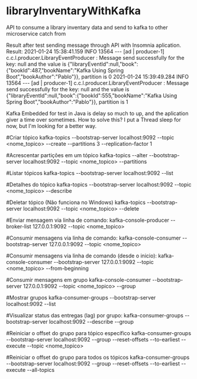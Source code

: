 # libraryInventaryWithKafka
API to consume a library inventary data and send to kafka to other microservice catch from 

Result after test sending message through API with Insomnia aplication.
Result:
2021-01-24 15:38:41.159  INFO 13564 --- [ad | producer-1] c.c.l.producer.LibraryEventProducer      : Message send successfully for the key: null and the value is {"libraryEventId":null,"book":{"bookId":487,"bookName":"Kafka Using Spring Boot","bookAuthor":"Pablo"}}, partition is 0
2021-01-24 15:39:49.284  INFO 13564 --- [ad | producer-1] c.c.l.producer.LibraryEventProducer      : Message send successfully for the key: null and the value is {"libraryEventId":null,"book":{"bookId":555,"bookName":"Kafka Using Spring Boot","bookAuthor":"Pablo"}}, partition is 1


Kafka Embedded for test in Java is delay so much to up, and the aplication giver a time over sometimes.
How to solve this?
I put a Thread sleep for now, but I'm looking for a better way.





#Criar tópico
kafka-topics --bootstrap-server localhost:9092 --topic <nome_topico> --create --partitions 3 --replication-factor 1

#Acrescentar partições em um tópico
kafka-topics --alter --bootstrap-server localhost:9092 --topic <nome_topico> --partitions <qtd>

#Listar tópicos
kafka-topics --bootstrap-server localhost:9092 --list

#Detalhes do tópico
kafka-topics --bootstrap-server localhost:9092 --topic <nome_topico> --describe

#Deletar tópico (Não funciona no Windows) 
kafka-topics --bootstrap-server localhost:9092 --topic <nome_topico> --delete

#Enviar mensagem via linha de comando:
kafka-console-producer --broker-list 127.0.0.1:9092 --topic <nome_topico>

#Consumir mensagens via linha de comando:
kafka-console-consumer --bootstrap-server 127.0.0.1:9092 --topic <nome_topico>

#Consumir mensagens via linha de comando (desde o inicio):
kafka-console-consumer --bootstrap-server 127.0.0.1:9092 --topic <nome_topico> --from-beginning

#Consumir mensagens em grupo
kafka-console-consumer --bootstrap-server 127.0.0.1:9092 --topic <nome_topico> --group <group-name>

#Mostrar grupos
kafka-consumer-groups --bootstrap-server localhost:9092 --list

#Visualizar status das entregas (lag) por grupo:
kafka-consumer-groups --bootstrap-server localhost:9092 --describe --group <group-name>

#Reiniciar o offset do grupo para tópico específico
kafka-consumer-groups --bootstrap-server localhost:9092 --group <group-name> --reset-offsets --to-earliest --execute --topic <nome_topico>

#Reiniciar o offset do grupo para todos os tópicos
kafka-consumer-groups --bootstrap-server localhost:9092 --group <group-name> --reset-offsets --to-earliest --execute --all-topics
